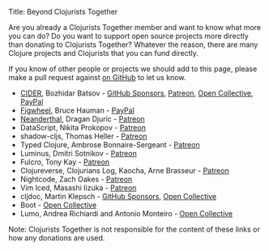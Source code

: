 Title: Beyond Clojurists Together

Are you already a Clojurists Together member and want to know what more you can do? Do you want to support open source projects more directly than donating to Clojurists Together? Whatever the reason, there are many Clojure projects and Clojurists that you can fund directly.

If you know of other people or projects we should add to this page, please make a pull request against [on GitHub](https://github.com/clojurists-together/clojuriststogether.org/blob/master/resources/markdown/beyond.md) to let us know.

- [CIDER](https://cider.mx), Bozhidar Batsov - [GitHub Sponsors](https://github.com/users/bbatsov/sponsorship), [Patreon](https://www.patreon.com/bbatsov), [Open Collective](https://opencollective.com/cider), [PayPal](https://www.paypal.me/bbatsov)
- [Figwheel](https://figwheel.org), Bruce Hauman - [PayPal](https://figwheel.org/#support-work-on-figwheel-and-other-clojure-tools)
- [Neanderthal](https://neanderthal.uncomplicate.org), Dragan Djuric - [Patreon](https://www.patreon.com/draganrocks)
- DataScript, Nikita Prokopov - [Patreon](https://www.patreon.com/tonsky)
- shadow-cljs, Thomas Heller - [Patreon](https://www.patreon.com/thheller)
- Typed Clojure, Ambrose Bonnaire-Sergeant - [Patreon](https://www.patreon.com/ambrosebs)
- Luminus, Dmitri Sotnikov - [Patreon](https://www.patreon.com/yogthos)
- Fulcro, Tony Kay - [Patreon](https://www.patreon.com/fulcro)
- Clojureverse, Clojurians Log, Kaocha, Arne Brasseur - [Patreon](https://www.patreon.com/plexus)
- Nightcode, Zach Oakes - [Patreon](https://www.patreon.com/sekao)
- Vim Iced, Masashi Iizuka - [Patreon](https://www.patreon.com/uochan)
- cljdoc, Martin Klepsch - [GitHub Sponsors](https://github.com/users/martinklepsch/sponsorship), [Open Collective](https://opencollective.com/cljdoc)
- Boot - [Open Collective](https://opencollective.com/boot-clj)
- Lumo, Andrea Richiardi and Antonio Monteiro - [Open Collective](https://opencollective.com/lumo)

Note: Clojurists Together is not responsible for the content of these links or how any donations are used.
